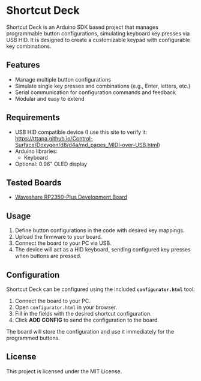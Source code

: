 # Shortcut Deck

Shortcut Deck is an Arduino SDK based project that manages programmable button configurations, simulating keyboard key presses via USB HID. It is designed to create a customizable keypad with configurable key combinations.

## Features

- Manage multiple button configurations
- Simulate single key presses and combinations (e.g., Enter, letters, etc.)
- Serial communication for configuration commands and feedback
- Modular and easy to extend

## Requirements

- USB HID compatible device (I use this site to verify it: https://tttapa.github.io/Control-Surface/Doxygen/d8/d4a/md_pages_MIDI-over-USB.html)
- Arduino libraries:
  - Keyboard
- Optional: 0.96" OLED display

## Tested Boards

- [Waveshare RP2350-Plus Development Board](https://www.waveshare.com/product/rp2350-plus.htm)

## Usage

1. Define button configurations in the code with desired key mappings.
2. Upload the firmware to your board.
3. Connect the board to your PC via USB.
4. The device will act as a HID keyboard, sending configured key presses when buttons are pressed.

## Configuration

Shortcut Deck can be configured using the included **`configurator.html`** tool:  

1. Connect the board to your PC.  
2. Open `configurator.html` in your browser.  
3. Fill in the fields with the desired shortcut configuration.  
4. Click **ADD CONFIG** to send the configuration to the board.  

The board will store the configuration and use it immediately for the programmed buttons.

## License

This project is licensed under the MIT License.
